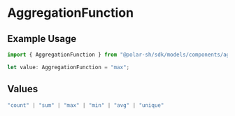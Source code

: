 # AggregationFunction

## Example Usage

```typescript
import { AggregationFunction } from "@polar-sh/sdk/models/components/aggregationfunction.js";

let value: AggregationFunction = "max";
```

## Values

```typescript
"count" | "sum" | "max" | "min" | "avg" | "unique"
```